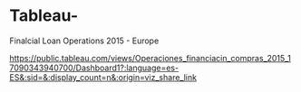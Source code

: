 # Tableau-
Finalcial Loan Operations 2015 - Europe

https://public.tableau.com/views/Operaciones_financiacin_compras_2015_17090343940700/Dashboard1?:language=es-ES&:sid=&:display_count=n&:origin=viz_share_link

